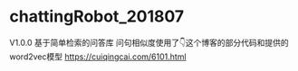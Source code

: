 # chattingRobot_201807
V1.0.0 基于简单检索的问答库
问句相似度使用了👇这个博客的部分代码和提供的word2vec模型
https://cuiqingcai.com/6101.html
